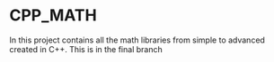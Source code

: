 # CPP_MATH
In this project contains all the math libraries from simple to advanced created in C++.
This is in the final branch
